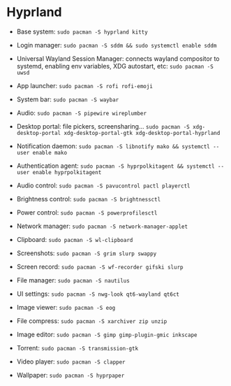 # Hyprland

- Base system: `sudo pacman -S hyprland kitty`
- Login manager: `sudo pacman -S sddm && sudo systemctl enable sddm`
- Universal Wayland Session Manager: connects wayland compositor to systemd,
  enabling env variables, XDG autostart, etc: `sudo pacman -S uwsd`
- App launcher: `sudo pacman -S rofi rofi-emoji`
- System bar: `sudo pacman -S waybar`
- Audio: `sudo pacman -S pipewire wireplumber`
- Desktop portal: file pickers, screensharing...
  `sudo pacman -S xdg-desktop-portal xdg-desktop-portal-gtk xdg-desktop-portal-hyprland`
- Notification daemon: `sudo pacman -S libnotify mako && systemctl --user enable mako`
- Authentication agent: `sudo pacman -S hyprpolkitagent && systemctl --user enable hyprpolkitagent`
- Audio control: `sudo pacman -S pavucontrol pactl playerctl`
- Brightness control: `sudo pacman -S brightnessctl`
- Power control: `sudo pacman -S powerprofilesctl`
- Network manager: `sudo pacman -S network-manager-applet`
- Clipboard: `sudo pacman -S wl-clipboard`
- Screenshots: `sudo pacman -S grim slurp swappy`
- Screen record: `sudo pacman -S wf-recorder gifski slurp`


- File manager: `sudo pacman -S nautilus`
- UI settings: `sudo pacman -S nwg-look qt6-wayland qt6ct`
- Image viewer: `sudo pacman -S eog`
- File compress: `sudo pacman -S xarchiver zip unzip`
- Image editor: `sudo pacman -S gimp gimp-plugin-gmic inkscape`
- Torrent: `sudo pacman -S transmission-gtk`
- Video player: `sudo pacman -S clapper`
- Wallpaper: `sudo pacman -S hyprpaper`
